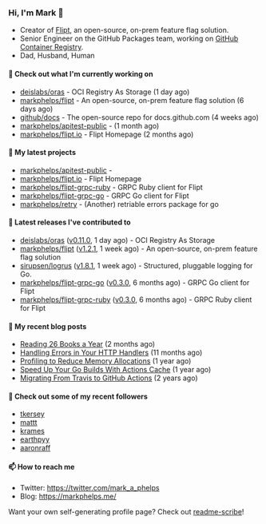 ### Hi, I'm Mark 👋

* Creator of [Flipt](https://github.com/markphelps/flipt), an open-source, on-prem feature flag solution.
* Senior Engineer on the GitHub Packages team, working on [GitHub Container Registry](https://github.blog/2020-09-01-introducing-github-container-registry/).
* Dad, Husband, Human

#### 👷 Check out what I'm currently working on

- [deislabs/oras](https://github.com/deislabs/oras) - OCI Registry As Storage (1 day ago)
- [markphelps/flipt](https://github.com/markphelps/flipt) - An open-source, on-prem feature flag solution (6 days ago)
- [github/docs](https://github.com/github/docs) - The open-source repo for docs.github.com (4 weeks ago)
- [markphelps/apitest-public](https://github.com/markphelps/apitest-public) -  (1 month ago)
- [markphelps/flipt.io](https://github.com/markphelps/flipt.io) - Flipt Homepage (2 months ago)

#### 🌱 My latest projects

- [markphelps/apitest-public](https://github.com/markphelps/apitest-public) - 
- [markphelps/flipt.io](https://github.com/markphelps/flipt.io) - Flipt Homepage
- [markphelps/flipt-grpc-ruby](https://github.com/markphelps/flipt-grpc-ruby) - GRPC Ruby client for Flipt
- [markphelps/flipt-grpc-go](https://github.com/markphelps/flipt-grpc-go) - GRPC Go client for Flipt
- [markphelps/retry](https://github.com/markphelps/retry) - (Another) retriable errors package for go

#### 🔭 Latest releases I've contributed to

- [deislabs/oras](https://github.com/deislabs/oras) ([v0.11.0](https://github.com/deislabs/oras/releases/tag/v0.11.0), 1 day ago) - OCI Registry As Storage
- [markphelps/flipt](https://github.com/markphelps/flipt) ([v1.2.1](https://github.com/markphelps/flipt/releases/tag/v1.2.1), 1 week ago) - An open-source, on-prem feature flag solution
- [sirupsen/logrus](https://github.com/sirupsen/logrus) ([v1.8.1](https://github.com/sirupsen/logrus/releases/tag/v1.8.1), 1 week ago) - Structured, pluggable logging for Go.
- [markphelps/flipt-grpc-go](https://github.com/markphelps/flipt-grpc-go) ([v0.3.0](https://github.com/markphelps/flipt-grpc-go/releases/tag/v0.3.0), 6 months ago) - GRPC Go client for Flipt
- [markphelps/flipt-grpc-ruby](https://github.com/markphelps/flipt-grpc-ruby) ([v0.3.0](https://github.com/markphelps/flipt-grpc-ruby/releases/tag/v0.3.0), 6 months ago) - GRPC Ruby client for Flipt

#### 📜 My recent blog posts

- [Reading 26 Books a Year](https://markphelps.me/2020/12/reading-26-books-a-year/) (2 months ago)
- [Handling Errors in Your HTTP Handlers](https://markphelps.me/2020/04/handling-errors-in-your-http-handlers/) (11 months ago)
- [Profiling to Reduce Memory Allocations](https://markphelps.me/2019/11/profiling-to-reduce-memory-allocations/) (1 year ago)
- [Speed Up Your Go Builds With Actions Cache](https://markphelps.me/2019/11/speed-up-your-go-builds-with-actions-cache/) (1 year ago)
- [Migrating From Travis to GitHub Actions](https://markphelps.me/2019/09/migrating-from-travis-to-github-actions/) (2 years ago)

#### 👯 Check out some of my recent followers

- [tkersey](https://github.com/tkersey)
- [mattt](https://github.com/mattt)
- [krames](https://github.com/krames)
- [earthpyy](https://github.com/earthpyy)
- [aaronraff](https://github.com/aaronraff)

#### 📫 How to reach me

- Twitter: https://twitter.com/mark_a_phelps
- Blog: https://markphelps.me/

Want your own self-generating profile page? Check out [readme-scribe](https://github.com/muesli/readme-scribe)!
